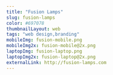 ```yaml
---
title: "Fusion Lamps"
slug: fusion-lamps
color: #697078
thumbnailLayout: web
tags: "web design,branding"
mobileImg: fusion-mobile.png
mobileImg2x: fusion-mobile@2x.png
laptopImg: fusion-laptop.png
laptopImg2x: fusion-laptop@2x.png
externalLink: http://fusion-lamps.com
---
```

